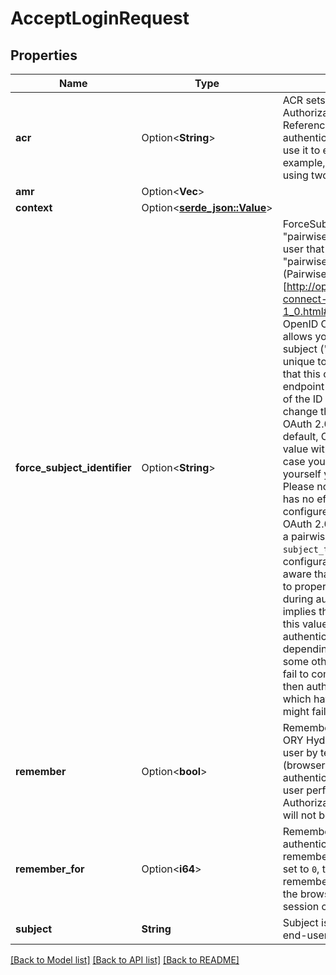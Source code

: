 # AcceptLoginRequest

## Properties

Name | Type | Description | Notes
------------ | ------------- | ------------- | -------------
**acr** | Option<**String**> | ACR sets the Authentication AuthorizationContext Class Reference value for this authentication session. You can use it to express that, for example, a user authenticated using two factor authentication. | [optional]
**amr** | Option<**Vec<String>**> |  | [optional]
**context** | Option<[**serde_json::Value**](.md)> |  | [optional]
**force_subject_identifier** | Option<**String**> | ForceSubjectIdentifier forces the \"pairwise\" user ID of the end-user that authenticated. The \"pairwise\" user ID refers to the (Pairwise Identifier Algorithm)[http://openid.net/specs/openid-connect-core-1_0.html#PairwiseAlg] of the OpenID Connect specification. It allows you to set an obfuscated subject (\"user\") identifier that is unique to the client.  Please note that this changes the user ID on endpoint /userinfo and sub claim of the ID Token. It does not change the sub claim in the OAuth 2.0 Introspection.  Per default, ORY Hydra handles this value with its own algorithm. In case you want to set this yourself you can use this field. Please note that setting this field has no effect if `pairwise` is not configured in ORY Hydra or the OAuth 2.0 Client does not expect a pairwise identifier (set via `subject_type` key in the client's configuration).  Please also be aware that ORY Hydra is unable to properly compute this value during authentication. This implies that you have to compute this value on every authentication process (probably depending on the client ID or some other unique value).  If you fail to compute the proper value, then authentication processes which have id_token_hint set might fail. | [optional]
**remember** | Option<**bool**> | Remember, if set to true, tells ORY Hydra to remember this user by telling the user agent (browser) to store a cookie with authentication data. If the same user performs another OAuth 2.0 Authorization Request, he/she will not be asked to log in again. | [optional]
**remember_for** | Option<**i64**> | RememberFor sets how long the authentication should be remembered for in seconds. If set to `0`, the authorization will be remembered for the duration of the browser session (using a session cookie). | [optional]
**subject** | **String** | Subject is the user ID of the end-user that authenticated. | 

[[Back to Model list]](../README.md#documentation-for-models) [[Back to API list]](../README.md#documentation-for-api-endpoints) [[Back to README]](../README.md)


